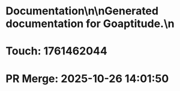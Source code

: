# Documentation\n\nGenerated documentation for Goaptitude.\n

# Touch: 1761462044

# PR Merge: 2025-10-26 14:01:50
